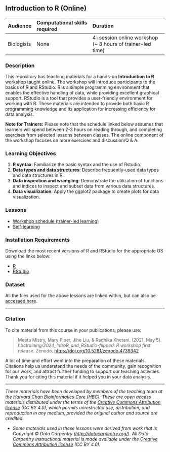 ## Introduction to R (Online)

| Audience | Computational skills required | Duration |
:----------|:-------------|:----------|
| Biologists | None | 4-session online workshop (~ 8 hours of trainer-led time)|

### Description
This repository has teaching materials for a hands-on **Introduction to R** workshop taught online. The workshop will introduce participants to the basics of R and RStudio. R is a simple programming environment that enables the effective handling of data, while providing excellent graphical support. RStudio is a tool that provides a user-friendly environment for working with R. These materials are intended to provide both basic R programming knowledge and its application for increasing efficiency for data analysis. 

**Note for Trainers:** Please note that the schedule linked below assumes that learners will spend between 2-3 hours on reading through, and completing exercises from selected lessons between classes. The online component of the workshop focuses on more exercises and discussion/Q & A.

### Learning Objectives

1. **R syntax**: Familiarize the basic syntax and the use of Rstudio.
2. **Data types and data structures**: Describe frequently-used data types and data structures in R.
3. **Data inspection and wrangling**: Demonstrate the utilization of functions and indices to inspect and subset data from various data structures.
4. **Data visualization**: Apply the ggplot2 package to create plots for data visualization.

### Lessons
* [Workshop schedule (trainer-led learning)](schedules/workshop_schedule.md)
* [Self-learning](schedules/links-to-lessons.md)

### Installation Requirements

Download the most recent versions of R and RStudio for the appropriate OS using the links below:

 - [R](https://cran.r-project.org/) 
 - [RStudio](https://www.rstudio.com/products/rstudio/download/#download)

### Dataset

All the files used for the above lessons are linked within, but can also be [accessed here](https://github.com/hbctraining/2024_IntroR_and_RStudio-with-DGE/tree/master/data).

---

### Citation

To cite material from this course in your publications, please use:

> Meeta Mistry, Mary Piper, Jihe Liu, & Radhika Khetani. (2021, May 5). *hbctraining/2024_IntroR_and_RStudio-flipped: R workshop first release*. Zenodo. https://doi.org/10.5281/zenodo.4739342

A lot of time and effort went into the preparation of these materials. Citations help us understand the needs of the community, gain recognition for our work, and attract further funding to support our teaching activities. Thank you for citing this material if it helped you in your data analysis.

---

*These materials have been developed by members of the teaching team at the [Harvard Chan Bioinformatics Core (HBC)](http://bioinformatics.sph.harvard.edu/). These are open access materials distributed under the terms of the [Creative Commons Attribution license](https://creativecommons.org/licenses/by/4.0/) (CC BY 4.0), which permits unrestricted use, distribution, and reproduction in any medium, provided the original author and source are credited.*

* *Some materials used in these lessons were derived from work that is Copyright © Data Carpentry (http://datacarpentry.org/). 
All Data Carpentry instructional material is made available under the [Creative Commons Attribution license](https://creativecommons.org/licenses/by/4.0/) (CC BY 4.0).*
